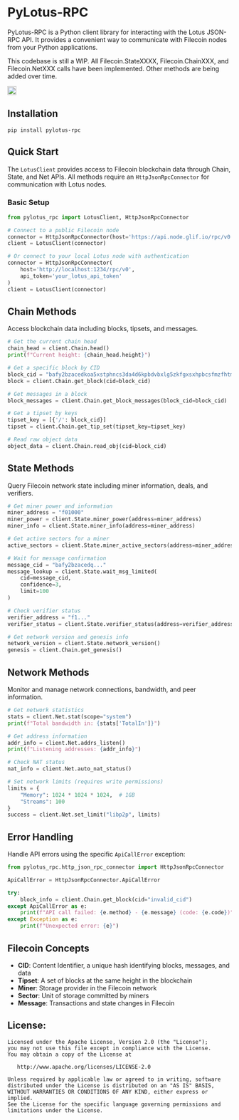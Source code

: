 # PyLotus-RPC

PyLotus-RPC is a Python client library for interacting with the Lotus JSON-RPC API. It provides a convenient way to communicate with Filecoin nodes from your Python applications.

This codebase is still a WIP. All Filecoin.StateXXXX, Filecoin.ChainXXX, and Filecoin.NetXXX calls have been implemented. Other methods are being added over time.

<a href="https://filecoin.drips.network/app/projects/github/FilForge/pylotus-rpc" target="_blank"><img src="https://filecoin.drips.network/api/embed/project/https%3A%2F%2Fgithub.com%2FFilForge%2Fpylotus-rpc/support.png?background=light&style=github&text=project&stat=none" alt="Support pylotus-rpc on drips.network" height="20"></a>

## Installation

```shell
pip install pylotus-rpc
```

## Quick Start

The `LotusClient` provides access to Filecoin blockchain data through Chain, State, and Net APIs. All methods require an `HttpJsonRpcConnector` for communication with Lotus nodes.

### Basic Setup

```python
from pylotus_rpc import LotusClient, HttpJsonRpcConnector

# Connect to a public Filecoin node
connector = HttpJsonRpcConnector(host='https://api.node.glif.io/rpc/v0')
client = LotusClient(connector)

# Or connect to your local Lotus node with authentication
connector = HttpJsonRpcConnector(
    host='http://localhost:1234/rpc/v0',
    api_token='your_lotus_api_token'
)
client = LotusClient(connector)
```

## Chain Methods

Access blockchain data including blocks, tipsets, and messages.

```python
# Get the current chain head
chain_head = client.Chain.head()
print(f"Current height: {chain_head.height}")

# Get a specific block by CID
block_cid = "bafy2bzacedkoa5xstphncs3da4d6kpbdvbxlg5zkfgxsxhpbcsfmzfhtm7v3y"
block = client.Chain.get_block(cid=block_cid)

# Get messages in a block
block_messages = client.Chain.get_block_messages(block_cid=block_cid)

# Get a tipset by keys
tipset_key = [{'/': block_cid}]
tipset = client.Chain.get_tip_set(tipset_key=tipset_key)

# Read raw object data
object_data = client.Chain.read_obj(cid=block_cid)
```

## State Methods

Query Filecoin network state including miner information, deals, and verifiers.

```python
# Get miner power and information
miner_address = "f01000"
miner_power = client.State.miner_power(address=miner_address)
miner_info = client.State.miner_info(address=miner_address)

# Get active sectors for a miner
active_sectors = client.State.miner_active_sectors(address=miner_address)

# Wait for message confirmation
message_cid = "bafy2bzacedq..."
message_lookup = client.State.wait_msg_limited(
    cid=message_cid, 
    confidence=3, 
    limit=100
)

# Check verifier status
verifier_address = "f1..."
verifier_status = client.State.verifier_status(address=verifier_address)

# Get network version and genesis info
network_version = client.State.network_version()
genesis = client.Chain.get_genesis()
```

## Network Methods

Monitor and manage network connections, bandwidth, and peer information.

```python
# Get network statistics
stats = client.Net.stat(scope="system")
print(f"Total bandwidth in: {stats['TotalIn']}")

# Get address information
addr_info = client.Net.addrs_listen()
print(f"Listening addresses: {addr_info}")

# Check NAT status
nat_info = client.Net.auto_nat_status()

# Set network limits (requires write permissions)
limits = {
    "Memory": 1024 * 1024 * 1024,  # 1GB
    "Streams": 100
}
success = client.Net.set_limit("libp2p", limits)
```

## Error Handling

Handle API errors using the specific `ApiCallError` exception:

```python
from pylotus_rpc.http_json_rpc_connector import HttpJsonRpcConnector

ApiCallError = HttpJsonRpcConnector.ApiCallError

try:
    block_info = client.Chain.get_block(cid="invalid_cid")
except ApiCallError as e:
    print(f"API call failed: {e.method} - {e.message} (code: {e.code})")
except Exception as e:
    print(f"Unexpected error: {e}")
```

## Filecoin Concepts

- **CID**: Content Identifier, a unique hash identifying blocks, messages, and data
- **Tipset**: A set of blocks at the same height in the blockchain
- **Miner**: Storage provider in the Filecoin network
- **Sector**: Unit of storage committed by miners
- **Message**: Transactions and state changes in Filecoin

## License:

```
Licensed under the Apache License, Version 2.0 (the "License");
you may not use this file except in compliance with the License.
You may obtain a copy of the License at

   http://www.apache.org/licenses/LICENSE-2.0

Unless required by applicable law or agreed to in writing, software
distributed under the License is distributed on an "AS IS" BASIS,
WITHOUT WARRANTIES OR CONDITIONS OF ANY KIND, either express or implied.
See the License for the specific language governing permissions and
limitations under the License.

```

